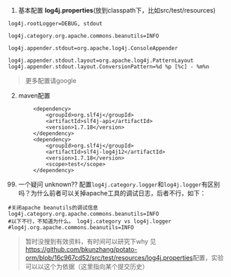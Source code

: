 1. 基本配置
**log4j.properties**(放到classpath下，比如src/test/resources)
```
log4j.rootLogger=DEBUG, stdout

log4j.category.org.apache.commons.beanutils=INFO

log4j.appender.stdout=org.apache.log4j.ConsoleAppender

log4j.appender.stdout.layout=org.apache.log4j.PatternLayout
log4j.appender.stdout.layout.ConversionPattern=%d %p [%c] - %m%n

```
> 更多配置请google

2. maven配置
```
		<dependency>
			<groupId>org.slf4j</groupId>
			<artifactId>slf4j-api</artifactId>
			<version>1.7.18</version>
		</dependency>
		<dependency>
			<groupId>org.slf4j</groupId>
			<artifactId>slf4j-log4j12</artifactId>
			<version>1.7.18</version>
			<scope>test</scope>
		</dependency>
```

99. 一个疑问 unknown??
配置`log4j.category.logger`和`log4j.logger`有区别吗？为什么前者可以关掉apache工具的调试日志，后者不行，如下：
```
#关闭apache beanutils的调试信息
log4j.category.org.apache.commons.beanutils=INFO
#以下不行，不知道为什么。 log4j.category vs log4j.logger
#log4j.org.apache.commons.beanutils=INFO
```
> 暂时没搜到有效资料，有时间可以研究下why
见<https://github.com/bkunzhang/potato-orm/blob/16c967cd52/src/test/resources/log4j.properties>配置，实验可以以这个为依据（这里指向某个提交历史）